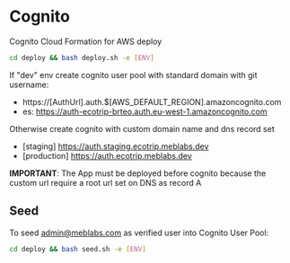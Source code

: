 # Cognito

Cognito Cloud Formation for AWS deploy

```sh
cd deploy && bash deploy.sh -e [ENV]
```

If "dev" env create cognito user pool with standard domain with git username:

- https://[AuthUrl].auth.$[AWS_DEFAULT_REGION].amazoncognito.com
- es: https://auth-ecotrip-brteo.auth.eu-west-1.amazoncognito.com

Otherwise create cognito with custom domain name and dns record set

- [staging] https://auth.staging.ecotrip.meblabs.dev
- [production] https://auth.ecotrip.meblabs.dev

**IMPORTANT**: The App must be deployed before cognito because the custom url require a root url set on DNS as record A

## Seed

To seed admin@meblabs.com as verified user into Cognito User Pool:

```sh
cd deploy && bash seed.sh -e [ENV]
```
